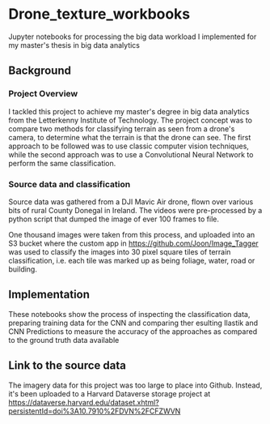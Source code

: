 # Drone_texture_workbooks
Jupyter notebooks for processing the big data workload I implemented for my master's thesis in big data analytics

## Background

### Project Overview
I tackled this project to achieve my master's degree in big data analytics from the Letterkenny Institute of Technology. The project concept was to compare two methods for classifying terrain as seen from a drone's camera, to determine what the terrain is that the drone can see. The first approach to be followed was to use classic computer vision techniques, while the second approach was to use a Convolutional Neural Network to perform the same classification. 

### Source data and classification
Source data was gathered from a DJI Mavic Air drone, flown over various bits of rural County Donegal in Ireland. The videos were pre-processed by a python script that dumped the image of ever 100 frames to file. 

One thousand images were taken from this process, and uploaded into an S3 bucket where the custom app in https://github.com/Joon/Image_Tagger was used to classify the images into 30 pixel square tiles of terrain classification, i.e. each tile was marked up as being foliage, water, road or building.

## Implementation
These notebooks show the process of inspecting the classification data, preparing training data for the CNN and comparing ther esulting Ilastik and CNN Predictions to measure the accuracy of the approaches as compared to the ground truth data available

## Link to the source data
The imagery data for this project was too large to place into Github. Instead, it's been uploaded to a Harvard Dataverse storage project at https://dataverse.harvard.edu/dataset.xhtml?persistentId=doi%3A10.7910%2FDVN%2FCFZWVN
